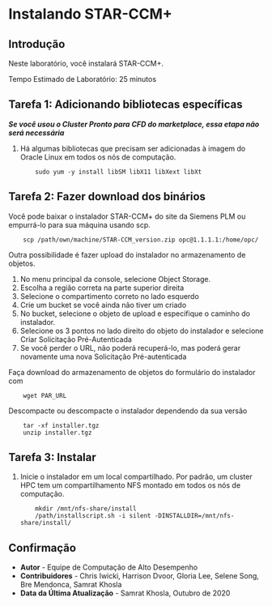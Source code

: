 # Instalando STAR-CCM+

## Introdução

Neste laboratório, você instalará STAR-CCM+.

Tempo Estimado de Laboratório: 25 minutos

## Tarefa 1: Adicionando bibliotecas específicas

_**Se você usou o Cluster Pronto para CFD do marketplace, essa etapa não será necessária**_

1.  Há algumas bibliotecas que precisam ser adicionadas à imagem do Oracle Linux em todos os nós de computação.
    
            sudo yum -y install libSM libX11 libXext libXt
        

## Tarefa 2: Fazer download dos binários

Você pode baixar o instalador STAR-CCM+ do site da Siemens PLM ou empurrá-lo para sua máquina usando scp.

        scp /path/own/machine/STAR-CCM_version.zip opc@1.1.1.1:/home/opc/
    

Outra possibilidade é fazer upload do instalador no armazenamento de objetos.

1.  No menu principal da console, selecione Object Storage.
2.  Escolha a região correta na parte superior direita
3.  Selecione o compartimento correto no lado esquerdo
4.  Crie um bucket se você ainda não tiver um criado
5.  No bucket, selecione o objeto de upload e especifique o caminho do instalador.
6.  Selecione os 3 pontos no lado direito do objeto do instalador e selecione Criar Solicitação Pré-Autenticada
7.  Se você perder o URL, não poderá recuperá-lo, mas poderá gerar novamente uma nova Solicitação Pré-autenticada

Faça download do armazenamento de objetos do formulário do instalador com

        wget PAR_URL
    

Descompacte ou descompacte o instalador dependendo da sua versão

        tar -xf installer.tgz
        unzip installer.tgz
    

## Tarefa 3: Instalar

1.  Inicie o instalador em um local compartilhado. Por padrão, um cluster HPC tem um compartilhamento NFS montado em todos os nós de computação.
    
            mkdir /mnt/nfs-share/install
            /path/installscript.sh -i silent -DINSTALLDIR=/mnt/nfs-share/install/
        

## Confirmação

*   **Autor** - Equipe de Computação de Alto Desempenho
*   **Contribuidores** - Chris Iwicki, Harrison Dvoor, Gloria Lee, Selene Song, Bre Mendonca, Samrat Khosla
*   **Data da Última Atualização** - Samrat Khosla, Outubro de 2020